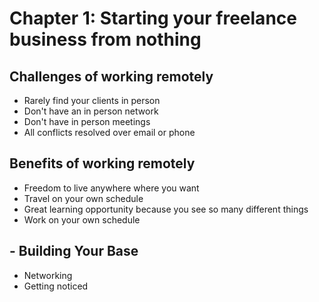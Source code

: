 # Chapter 1: Starting your freelance business from nothing

## Challenges of working remotely
  - Rarely find your clients in person
  - Don't have an in person network
  - Don't have in person meetings
  - All conflicts resolved over email or phone

## Benefits of working remotely
  - Freedom to live anywhere where you want
  - Travel on your own schedule
  - Great learning opportunity because you see so many different things
  - Work on your own schedule

## - Building Your Base

  - Networking
  - Getting noticed



